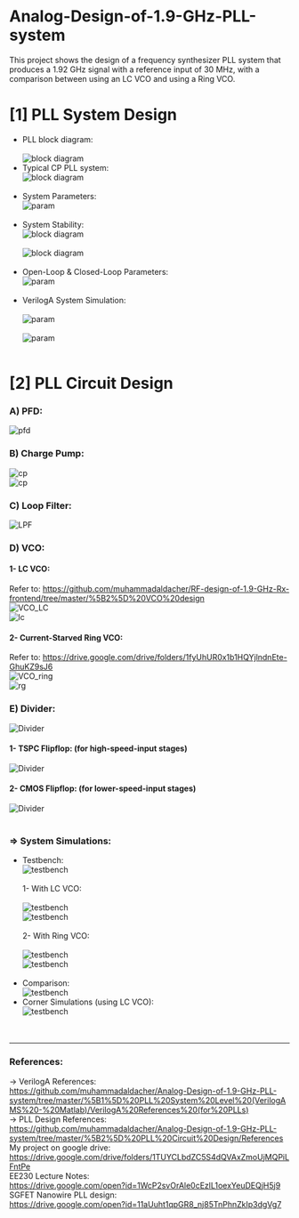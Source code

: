 # Analog-Design-of-1.9-GHz-PLL-system
This project shows the design of a frequency synthesizer PLL system that produces a 1.92 GHz signal with a reference input of 30 MHz, with a comparison between using an LC VCO and using a Ring VCO.

# [1] PLL System Design
* PLL block diagram: <br/> <br/>
![block diagram](https://user-images.githubusercontent.com/27668656/62658668-2ad0df80-b91e-11e9-8d4a-d3cc765fffe7.png) <br/>
* Typical CP PLL system: <br/>
![block diagram](https://user-images.githubusercontent.com/27668656/62659007-1b05cb00-b91f-11e9-99c5-b8b5a7ae3843.png) <br/> <br/>
* System Parameters: <br/>
![param](https://user-images.githubusercontent.com/27668656/62659490-5fde3180-b920-11e9-979b-c036057acc3d.png) <br/> <br/>
* System Stability: <br/>
![block diagram](https://user-images.githubusercontent.com/27668656/62659548-856b3b00-b920-11e9-99d6-d49adb1be322.png) <br/> <br/>
![block diagram](https://user-images.githubusercontent.com/27668656/62659921-910b3180-b921-11e9-9eb4-502424ebd28e.png) <br/> <br/>
* Open-Loop & Closed-Loop Parameters: <br/>
![param](https://user-images.githubusercontent.com/27668656/62660296-8c934880-b922-11e9-9ba5-f65a7b2fa860.png) <br/> <br/>
* VerilogA System Simulation: <br/><br/>
![param](https://user-images.githubusercontent.com/27668656/62660466-f4499380-b922-11e9-8538-fb5a1e3818ac.png) <br/> <br/>
![param](https://user-images.githubusercontent.com/27668656/62660653-86ea3280-b923-11e9-9664-5af6d84cb73a.png) <br/> <br/>

# [2] PLL Circuit Design
### A) PFD:
![pfd](https://user-images.githubusercontent.com/27668656/62662760-f19e6c80-b929-11e9-8c0b-2270e22c45dc.png)
### B) Charge Pump:
![cp](https://user-images.githubusercontent.com/27668656/62663121-3c6cb400-b92b-11e9-98e2-5690f9dfe831.png) <br/>
![cp](https://user-images.githubusercontent.com/27668656/62663200-7473f700-b92b-11e9-957d-f16e4593238d.png) <br/>
### C) Loop Filter:
![LPF](https://user-images.githubusercontent.com/27668656/62663915-480daa00-b92e-11e9-84de-11f998679c88.png) <br/>
### D) VCO:
####   1- LC VCO:
Refer to: https://github.com/muhammadaldacher/RF-design-of-1.9-GHz-Rx-frontend/tree/master/%5B2%5D%20VCO%20design <br/>
![VCO_LC](https://user-images.githubusercontent.com/27668656/62666459-611b5880-b938-11e9-8581-81349e223dcd.png) <br/>
![lc](https://user-images.githubusercontent.com/27668656/62667160-4eeee980-b93b-11e9-91f0-90585d671192.png) <br/>
####   2- Current-Starved Ring VCO:
Refer to: https://drive.google.com/drive/folders/1fyUhUR0x1b1HQYjlndnEte-GhuKZ9sJ6 <br/>
![VCO_ring](https://user-images.githubusercontent.com/27668656/62667249-b147ea00-b93b-11e9-9828-5e5c48a859f0.png) <br/>
![rg](https://user-images.githubusercontent.com/27668656/62667287-dccad480-b93b-11e9-8be8-604a056441ac.png) <br/>
### E) Divider:
![Divider](https://user-images.githubusercontent.com/27668656/62671403-9c735280-b94b-11e9-9dae-725af9e789dd.png) <br/>
####   1- TSPC Flipflop: (for high-speed-input stages)
![Divider](https://user-images.githubusercontent.com/27668656/62671736-ddb83200-b94c-11e9-936c-c4115550a676.png) <br/>
####   2- CMOS Flipflop: (for lower-speed-input stages)
![Divider](https://user-images.githubusercontent.com/27668656/62671766-f9233d00-b94c-11e9-9f22-335821989829.png) <br/><br/>
### => System Simulations:
* Testbench: <br/>
![testbench](https://user-images.githubusercontent.com/27668656/62714322-31f5fd00-b9b3-11e9-9195-c4de03f77e76.png) <br/><br/>
1- With LC VCO:<br/><br/>
![testbench](https://user-images.githubusercontent.com/27668656/62722887-3bd42c00-b9c4-11e9-8104-983facd119e0.png)<br/>
![testbench](https://user-images.githubusercontent.com/27668656/62722993-7d64d700-b9c4-11e9-8943-de98e37c59e4.png)<br/><br/>
2- With Ring VCO:<br/><br/>
![testbench](https://user-images.githubusercontent.com/27668656/62723086-b0a76600-b9c4-11e9-8d68-4302d8f43c76.png)<br/>
![testbench](https://user-images.githubusercontent.com/27668656/62723139-d2085200-b9c4-11e9-91e7-582b2454d14b.png)<br/><br/>
* Comparison: <br/>
![testbench](https://user-images.githubusercontent.com/27668656/62723307-3f1be780-b9c5-11e9-8c92-e8a3078d82b7.png) <br/>
* Corner Simulations (using LC VCO): <br/>
![testbench](https://user-images.githubusercontent.com/27668656/62723399-79858480-b9c5-11e9-9c52-58a03a76ef8c.png)<br/><br/><br/>
*****************
### References:
-> VerilogA References:<br/>
https://github.com/muhammadaldacher/Analog-Design-of-1.9-GHz-PLL-system/tree/master/%5B1%5D%20PLL%20System%20Level%20(VerilogAMS%20-%20Matlab)/VerilogA%20References%20(for%20PLLs) <br/>
-> PLL Design References: <br/>
https://github.com/muhammadaldacher/Analog-Design-of-1.9-GHz-PLL-system/tree/master/%5B2%5D%20PLL%20Circuit%20Design/References <br/>
My project on google drive:<br/>
https://drive.google.com/drive/folders/1TUYCLbdZC5S4dQVAxZmoUjMQPiLFntPe <br/>
EE230 Lecture Notes:<br/>
https://drive.google.com/open?id=1WcP2svOrAle0cEzlL1oexYeuDEQjH5j9 <br/>
SGFET Nanowire PLL design:<br/>
https://drive.google.com/open?id=11aUuht1qpGR8_nj85TnPhnZkIp3dgVg7 <br/>
